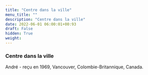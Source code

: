 ```yaml
---
title: "Centre dans la ville"
menu_title: ""
description: "Centre dans la ville"
date: 2022-06-01 06:00:01+00:93
draft: False
hidden: True
weight:
---
```

### Centre dans la ville

André - reçu en 1969, Vancouver, Colombie-Britannique, Canada.
